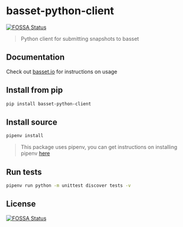 # basset-python-client
[![FOSSA Status](https://app.fossa.io/api/projects/git%2Bgithub.com%2Fbasset%2Fpython-client.svg?type=shield)](https://app.fossa.io/projects/git%2Bgithub.com%2Fbasset%2Fpython-client?ref=badge_shield)


> Python client for submitting snapshots to basset

## Documentation

Check out [basset.io](https://basset.io/docs/python-client) for instructions on usage

## Install from pip

```sh
pip install basset-python-client
```

## Install source

```sh
pipenv install
```

> This package uses pipenv, you can get instructions on installing pipenv [here](https://docs.pipenv.org)

## Run tests

```sh
pipenv run python -m unittest discover tests -v
```


## License
[![FOSSA Status](https://app.fossa.io/api/projects/git%2Bgithub.com%2Fbasset%2Fpython-client.svg?type=large)](https://app.fossa.io/projects/git%2Bgithub.com%2Fbasset%2Fpython-client?ref=badge_large)